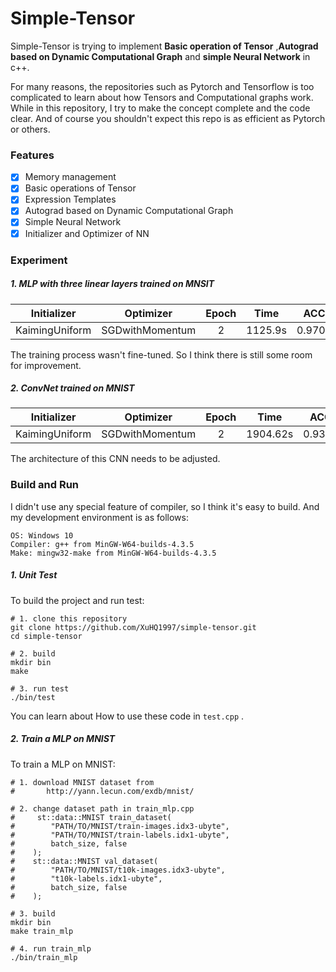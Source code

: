 # Simple-Tensor

Simple-Tensor is trying to implement **Basic operation of Tensor** ,**Autograd based on Dynamic Computational Graph** and **simple Neural Network** in c++.

For many reasons, the repositories such as Pytorch and Tensorflow is too complicated to learn about how Tensors and Computational graphs work. While in this repository, I try to make the concept complete and the code clear.  And of course you shouldn't expect this repo is as efficient as Pytorch or others.

### Features

- [x] Memory management
- [x] Basic operations of Tensor
- [x] Expression Templates
- [x] Autograd  based on Dynamic Computational Graph
- [x] Simple Neural Network
- [x] Initializer and Optimizer of NN

### Experiment

##### 1. MLP with three linear layers trained on MNSIT

|  Initializer   |    Optimizer    | Epoch |  Time   |  ACC   |
| :------------: | :-------------: | :---: | :-----: | :----: |
| KaimingUniform | SGDwithMomentum |   2   | 1125.9s | 0.9708 |

The training process wasn't fine-tuned. So I think there is still some room for improvement.

##### 2. ConvNet trained on MNIST

|  Initializer   |    Optimizer    | Epoch |  Time   |  ACC   |
| :------------: | :-------------: | :---: | :-----: | :----: |
| KaimingUniform | SGDwithMomentum |   2   | 1904.62s | 0.9373 |

The architecture of this CNN needs to be adjusted.

### Build and Run

I didn't use any special feature of compiler, so I think it's easy to build. And my development environment is as follows:

```
OS: Windows 10
Compiler: g++ from MinGW-W64-builds-4.3.5
Make: mingw32-make from MinGW-W64-builds-4.3.5
```

##### 1. Unit Test

To build the project and run test:

``` shell
# 1. clone this repository
git clone https://github.com/XuHQ1997/simple-tensor.git
cd simple-tensor

# 2. build
mkdir bin
make

# 3. run test
./bin/test
```

You can learn about How to use these code in `test.cpp` .

##### 2. Train a MLP on MNIST

To train a MLP on MNIST:

```shell
# 1. download MNIST dataset from
# 		http://yann.lecun.com/exdb/mnist/

# 2. change dataset path in train_mlp.cpp
#     st::data::MNIST train_dataset(
#        "PATH/TO/MNIST/train-images.idx3-ubyte",
#        "PATH/TO/MNIST/train-labels.idx1-ubyte",
#        batch_size, false
#    );
#    st::data::MNIST val_dataset(
#        "PATH/TO/MNIST/t10k-images.idx3-ubyte",
#        "t10k-labels.idx1-ubyte",
#        batch_size, false
#    );

# 3. build
mkdir bin
make train_mlp

# 4. run train_mlp
./bin/train_mlp
```





